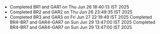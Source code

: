 - Completed BR1 and GAR1 on Thu Jun 26 18:40:13 IST 2025
- Completed BR2 and GAR2 on Thu Jun 26 23:49:35 IST 2025
- Completed BR3 and GAR3 on Fri Jun 27 22:19:49 IST 2025
Completed BR4–BR7 and GAR4–GAR7 on Sun Jun 29 13:47:00 IST 2025
Completed BR4–BR7 and GAR4–GAR7 on Sun Jun 29 13:47:00 IST 2025
